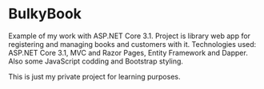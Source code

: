 # BulkyBook
Example of my work with ASP.NET Core 3.1.
Project is library web app for registering and managing books and customers with it.
Technologies used: ASP.NET Core 3.1, MVC and Razor Pages, Entity Framework and Dapper. Also some JavaScript codding and Bootstrap styling.

This is just my private project for learning purposes. 
